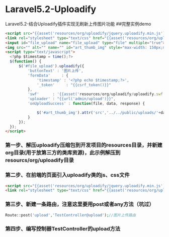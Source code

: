 # Laravel5.2-Uploadify
Laravel5.2-结合Uploadify插件实现无刷新上传图片功能
##完整实例demo
```html
<script src="{{asset('resources/org/uploadify/jquery.uploadify.min.js')}}" type="text/javascript"></script>
<link rel="stylesheet" type="text/css" href="{{asset('resources/org/uploadify/uploadify.css')}}">
<input id="file_upload" name="file_upload" type="file" multiple="true">
<img src="" alt="" name="" id="art_thumb_img" style="max-width: 150px;max-height: 150px">
<script type="text/javascript">
  <?php $timestamp = time();?>
  $(function() {
      $('#file_upload').uploadify({
          'buttonText' : '图片上传',
          'formData'     : {
              'timestamp' : '<?php echo $timestamp;?>',
              '_token'     : "{{csrf_token()}}"
          },
          'swf'      : '{{asset('resources/org/uploadify/uploadify.swf')}}',
          'uploader' : "{{url('admin/upload')}}",
          'onUploadSuccess' : function(file, data, response) {

              $('#art_thumb_img').attr('src','../../public/uploads/'+data);
          }
      });
  });
</script>
```
### 第一步、解压uploadify压缩包到开发项目的resources目录，并新建org目录(用于放第三方的类库资源)，此示例解压到resourcs/org/uploadify目录
### 第二步、在前端的页面引入uploadify类的js、css文件
```html
<script src="{{asset('resources/org/uploadify/jquery.uploadify.min.js')}}" type="text/javascript"></script>
<link rel="stylesheet" type="text/css" href="{{asset('resources/org/uploadify/uploadify.css')}}">
```
### 第三步、新建一条路由，注意这里要用post或者any方法（坑过）
```php
Route::post('upload','TestController@upload');//图片上传路由
```
### 第四步、编写控制器TestController的upload方法

